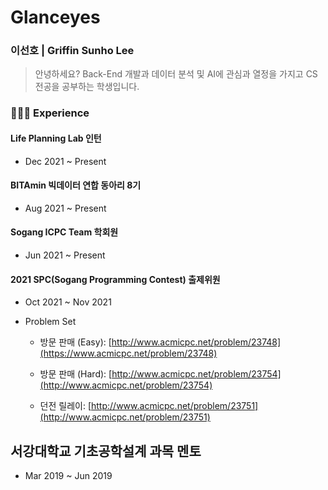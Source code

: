 # Glanceyes
### 이선호 | Griffin Sunho Lee

> 안녕하세요? Back-End 개발과 데이터 분석 및 AI에 관심과 열정을 가지고 CS 전공을 공부하는 학생입니다.



### **👩🏻‍💻** Experience

#### Life Planning Lab 인턴
- Dec 2021 ~ Present

#### BITAmin 빅데이터 연합 동아리 8기

- Aug 2021 ~ Present

#### Sogang ICPC Team 학회원

- Jun 2021 ~ Present

#### 2021 SPC(Sogang Programming Contest) 출제위원

- Oct 2021 ~ Nov 2021
- Problem Set
    
    - 방문 판매 (Easy): [http://www.acmicpc.net/problem/23748](https://www.acmicpc.net/problem/23748)
    
    - 방문 판매 (Hard): [http://www.acmicpc.net/problem/23754](http://www.acmicpc.net/problem/23754)
    
    - 던전 릴레이: [http://www.acmicpc.net/problem/23751](http://www.acmicpc.net/problem/23751)
    

## 서강대학교 기초공학설계 과목 멘토

- Mar 2019 ~ Jun 2019
